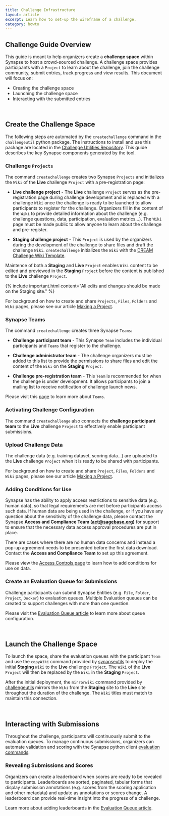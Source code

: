 ```yaml
---
title: Challenge Infrastructure
layout: article
excerpt: Learn how to set-up the wireframe of a challenge. 
category: howto
---
```


## Challenge Guide Overview

This guide is meant to help organizers create a **challenge space** within Synapse to host a crowd-sourced challenge. A challenge space provides participants with a `Project` to learn about the challenge, join the challenge community, submit entries, track progress and view results.  This document will focus on:

* Creating the challenge space
* Launching the challenge space
* Interacting with the submitted entries

<br/>

## Create the Challenge Space

The following steps are automated by the `createchallenge` command in the `challengeutil` python package.  The instructions to install and use this package are located in the [Challenge Utilities Repository](https://github.com/Sage-Bionetworks/challengeutils). This guide describes the key Synapse components generated by the tool.

### Challenge `Projects`

The command `createchallenge` creates two Synapse `Projects` and initializes the `Wiki` of the **Live** challenge `Project` with a pre-registration page:

- **Live challenge project** - The **Live** challenge `Project` serves as the pre-registration page during challenge development and is replaced with a challenge `Wiki` once the challenge is ready to be launched to allow participants to register for the challenge.  Organizers fill in the content of the `Wiki` to provide detailed information about the challenge (e.g. challenge questions, data, participation, evaluation metrics...). The `Wiki` page must be made public to allow anyone to learn about the challenge and pre-register.

- **Staging challenge project** - This `Project` is used by the organizers during the development of the challenge to share files and draft the challenge `Wiki`. `createchallenge` initializes the `Wiki` with the [DREAM Challenge Wiki Template](https://www.synapse.org/#!Synapse:syn18058986/wiki/). 

Maintence of both a **Staging** and **Live** `Project` enables `Wiki` content to be edited and previewed in the **Staging** `Project` before the content is published to the **Live** challenge `Project`.

{% include important.html content="All edits and changes should be made on the Staging site." %}

For background on how to create and share `Projects`, `Files`, `Folders` and `Wiki` pages, please see our article [Making a Project](making_a_project.md).

### Synapse Teams

The command `createchallenge` creates three Synapse `Teams`:

* **Challenge participant team** - This Synapse `Team` includes the individual participants and `Teams` that register to the challenge.

* **Challenge administrator team** - The challenge organizers must be added to this list to provide the permissions to share files and edit the content of the `Wiki` on the **Staging** `Project`.

* **Challenge pre-registration team** - This `Team` is recommended for when the challenge is under development.  It allows participants to join a mailing list to receive notification of challenge launch news.

Please visit this [page](teams.md) to learn more about `Teams`.

### Activating Challenge Configuration

The command `createchallenge` also connects the **challenge participant team** to the **Live** challenge `Project` to effectively enable participant submissions.

### Upload Challenge Data

The challenge data (e.g. training dataset, scoring data...) are uploaded to the **Live** challenge `Project` when it is ready to be shared with participants.

For background on how to create and share `Project`, `Files`, `Folders` and `Wiki` pages, please see our article [Making a Project](making_a_project.md).

### Adding Conditions for Use

Synapse has the ability to apply access restrictions to sensitive data (e.g. human data), so that legal requirements are met before participants access such data. If human data are being used in the challenge, or if you have any question about the sensitivity of the challenge data, please contact the Synapse **Access and Compliance Team (act@sagebase.org)** for support to ensure that the necessary data access approval procedures are put in place. 

There are cases where there are no human data concerns and instead a pop-up agreement needs to be presented before the first data download. Contact the **Access and Compliance Team** to set up this agreement.

Please view the [Access Controls page](access_controls.md) to learn how to add conditions for use on data.

### Create an Evaluation Queue for Submissions

Challenge participants can submit Synapse Entities (e.g. `File`, `Folder`, `Project`, `Docker`) to evaluation queues. Multiple Evaluation queues can be created to support challenges with more than one question.

Please visit the [Evaluation Queue article](evaluation_queues.md) to learn more about queue configuration.

<br/>

## Launch the Challenge Space

To launch the space, share the evaluation queues with the participant `Team` and use the `copyWiki` command provided by [synapseutils](https://github.com/Sage-Bionetworks/synapsePythonClient) to deploy the initial **Staging** `Wiki` to the **Live** challenge `Project`. The `Wiki` of the **Live** `Project` will then be replaced by the `Wiki` in the **Staging** `Project`.

After the initial deployment, the `mirrorwiki` command provided by [challengeutils](https://github.com/Sage-Bionetworks/challengeutils) mirrors the `Wiki` from the **Staging** site to the **Live** site throughout the duration of the challenge. The `Wiki` titles must match to maintain this connection.

<br/>

## Interacting with Submissions

Throughout the challenge, participants will continuously submit to the evaluation queues. To manage continuous submissions, organizers can automate validation and scoring with the Synapse python client [evaluation commands](https://python-docs.synapse.org/build/html/index.html#evaluations).  

### Revealing Submissions and Scores

Organizers can create a leaderboard when scores are ready to be revealed to participants. Leaderboards are sorted, paginated, tabular forms that display submission annotations (e.g. scores from the scoring application and other metadata) and update as annotations or scores change. A leaderboard can provide real-time insight into the progress of a challenge.

Learn more about adding leaderboards in the [Evaluation Queue article](evaluation_queues.md).
